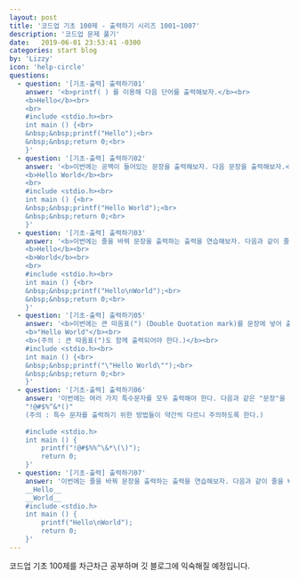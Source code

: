 ```yaml
---
layout: post
title: '코드업 기초 100제 - 출력하기 시리즈 1001~1007'
description: '코드업 문제 풀기'
date:   2019-06-01 23:53:41 -0300
categories: start blog
by: 'Lizzy'
icon: 'help-circle'
questions:
  - question: '[기초-출력] 출력하기01'
    answer: '<b>printf( ) 를 이용해 다음 단어를 출력해보자.</b><br>
    <b>Hello</b><br>
    <br>
    #include <stdio.h><br>
    int main () {<br>
    &nbsp;&nbsp;printf("Hello");<br>
    &nbsp;&nbsp;return 0;<br>
    }'
  - question: '[기초-출력] 출력하기02'
    answer: '<b>이번에는 공백이 들어있는 문장을 출력해보자. 다음 문장을 출력해보자.</b><br> 
    <b>Hello World</b><br>  
    <br>
    #include <stdio.h><br>
    int main () {<br>
    &nbsp;&nbsp;printf("Hello World");<br>
    &nbsp;&nbsp;return 0;<br>
    }'
  - question: '[기초-출력] 출력하기03'
    answer: '<b>이번에는 줄을 바꿔 문장을 출력하는 출력을 연습해보자. 다음과 같이 줄을 바꿔 출력 해야한다.</b><br>
    <b>Hello</b><br>
    <b>World</b><br>
    <br>
    #include <stdio.h><br>
    int main () {<br>
    &nbsp;&nbsp;printf("Hello\nWorld");<br>
    &nbsp;&nbsp;return 0;<br>
    }'
  - question: '[기초-출력] 출력하기05'
    answer: '<b>이번에는 큰 따옴표(") (Double Quotation mark)를 문장에 넣어 출력해야 한다. 다음과 같은 문장을 출력하시오.</b>
    <b>"Hello World"</b><br>
    <b>(주의 : 큰 따옴표(")도 함께 출력되어야 한다.)</b><br>
    #include <stdio.h><br>
    int main () {<br>
    &nbsp;&nbsp;printf("\"Hello World\"");<br>
    &nbsp;&nbsp;return 0;<br>
    }'
  - question: '[기초-출력] 출력하기06'
    answer: '이번에는 여러 가지 특수문자를 모두 출력해야 한다. 다음과 같은 "문장"을 출력하시오.
    "!@#$%^&*()"
    (주의 : 특수 문자를 출력하기 위한 방법들이 약간씩 다르니 주의하도록 한다.)  
      
    #include <stdio.h>  
    int main () {  
        printf("!@#$%%^\&*\(\)");  
        return 0;  
    }'
  - question: '[기초-출력] 출력하기07'
    answer: '이번에는 줄을 바꿔 문장을 출력하는 출력을 연습해보자. 다음과 같이 줄을 바꿔 출력 해야한다.  
    __Hello__  
    __World__  
    #include <stdio.h>
    int main () {
        printf("Hello\nWorld");
        return 0;  
    }'
---
```


코드업 기초 100제를 차근차근 공부하며 깃 블로그에 익숙해질 예정입니다.
